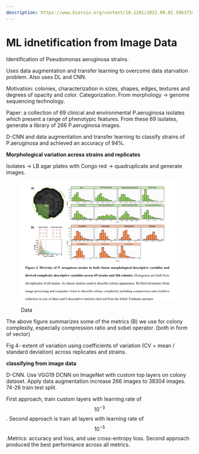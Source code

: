 ```yaml
---
description: https://www.biorxiv.org/content/10.1101/2022.09.02.506375v1.abstract
---
```


# ML idnetification from Image Data

Identification of Pseudomonas aeruginosa strains.&#x20;

Uses data augmentation and transfer learning to overcome data starvation problem. Also uses DL and CNN.

Motivation: colonies, characterization in sizes, shapes, edges, textures and degrees of opacity and color. Categorization. From morphology -> genome sequencing technology.&#x20;

Paper: a collection of 69 clinical and environmental P.aeruginosa isolates which present a range of phenotypic features. From these 69 isolates, generate a library of 266 P.aeruginosa images.

D-CNN and data augmentation and transfer learning to classify strains of P.aeruginosa and achieved an accuracy of 94%.

**Morphological variation across strains and replicates**

Isolates -> LB agar plates with Congo red -> quadruplicate and generate images.&#x20;

<figure><img src="../.gitbook/assets/image (3).png" alt=""><figcaption><p>Data</p></figcaption></figure>

The above figure summarizes some of the metrics (B) we use for colony complexity, especially compression ratio and sobel operator. (both in form of vector)

Fig 4- extent of variation using coefficients of variation (CV = mean / standard deviation) across replicates and strains.&#x20;

**classifying from image data**

D-CNN. Use VGG19 DCNN on ImageNet with custom top layers on colony dataset. Apply data augmentation increase 266 images to 38304 images. 74-26 train test split.

First approach, train custom layers with learning rate of $$10^{-3}$$. Second approach is train all layers with learning rate of $$10^{-5}$$.Metrics: accuracy and loss, and use cross-entropy loss. Second approach produced the best performance across all metrics.



